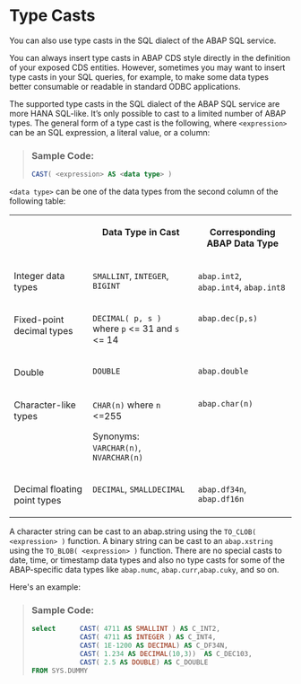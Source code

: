 <!-- loio13b62d2839134cc494dcb9eb90b242ac -->

# Type Casts

You can also use type casts in the SQL dialect of the ABAP SQL service.



You can always insert type casts in ABAP CDS style directly in the definition of your exposed CDS entities. However, sometimes you may want to insert type casts in your SQL queries, for example, to make some data types better consumable or readable in standard ODBC applications.

The supported type casts in the SQL dialect of the ABAP SQL service are more HANA SQL-like. It’s only possible to cast to a limited number of ABAP types. The general form of a type cast is the following, where `<expression>` can be an SQL expression, a literal value, or a column:

> ### Sample Code:  
> ```sql
> CAST( <expression> AS <data type> )
> ```

`<data type>` can be one of the data types from the second column of the following table:


<table>
<tr>
<th valign="top">

 

</th>
<th valign="top">

Data Type in Cast

</th>
<th valign="top">

Corresponding ABAP Data Type

</th>
</tr>
<tr>
<td valign="top">

Integer data types

</td>
<td valign="top">

`SMALLINT`, `INTEGER`, `BIGINT`

</td>
<td valign="top">

`abap.int2`, `abap.int4`, `abap.int8`

</td>
</tr>
<tr>
<td valign="top">

Fixed-point decimal types

</td>
<td valign="top">

`DECIMAL( p, s )` where `p` <= 31 and `s` <= 14

</td>
<td valign="top">

`abap.dec(p,s)`

</td>
</tr>
<tr>
<td valign="top">

Double

</td>
<td valign="top">

`DOUBLE`

</td>
<td valign="top">

`abap.double`

</td>
</tr>
<tr>
<td valign="top">

Character-like types

</td>
<td valign="top">

`CHAR(n)` where `n` <=255

Synonyms: `VARCHAR(n)`, `NVARCHAR(n)`

</td>
<td valign="top">

`abap.char(n)`

</td>
</tr>
<tr>
<td valign="top">

Decimal floating point types

</td>
<td valign="top">

`DECIMAL`, `SMALLDECIMAL`

</td>
<td valign="top">

`abap.df34n`, `abap.df16n`

</td>
</tr>
</table>

A character string can be cast to an abap.string using the `TO_CLOB( <expression> )` function. A binary string can be cast to an `abap.xstring` using the `TO_BLOB( <expression> )` function. There are no special casts to date, time, or timestamp data types and also no type casts for some of the ABAP-specific data types like `abap.numc`, `abap.curr`,`abap.cuky`, and so on.

Here's an example:

> ### Sample Code:  
> ```sql
> select      CAST( 4711 AS SMALLINT ) AS C_INT2,
>             CAST( 4711 AS INTEGER ) AS C_INT4,
>             CAST( 1E-1200 AS DECIMAL) AS C_DF34N,
>             CAST( 1.234 AS DECIMAL(10,3))  AS C_DEC103,
>             CAST( 2.5 AS DOUBLE) AS C_DOUBLE
> FROM SYS.DUMMY
> 
> ```

